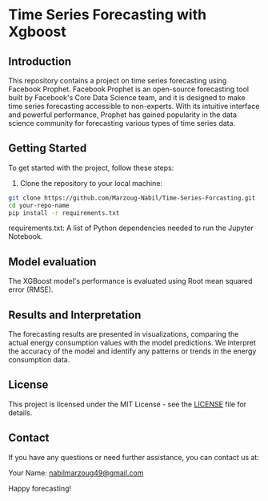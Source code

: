 # Time Series Forecasting with Xgboost

## Introduction

This repository contains a project on time series forecasting using Facebook Prophet. Facebook Prophet is an open-source forecasting tool built by Facebook's Core Data Science team, and it is designed to make time series forecasting accessible to non-experts. With its intuitive interface and powerful performance, Prophet has gained popularity in the data science community for forecasting various types of time series data.

## Getting Started

To get started with the project, follow these steps:

1. Clone the repository to your local machine:

```bash
git clone https://github.com/Marzoug-Nabil/Time-Series-Forcasting.git
cd your-repo-name
pip install -r requirements.txt

```

requirements.txt: A list of Python dependencies needed to run the Jupyter Notebook.

## Model evaluation
The XGBoost model's performance is evaluated using Root mean squared error (RMSE).

## Results and Interpretation
The forecasting results are presented in visualizations, comparing the actual energy consumption values with the model predictions. We interpret the accuracy of the model and identify any patterns or trends in the energy consumption data.

## License
This project is licensed under the MIT License - see the [LICENSE](LICENSE) file for details.


## Contact
If you have any questions or need further assistance, you can contact us at:

Your Name: nabilmarzoug49@gmail.com

Happy forecasting!



